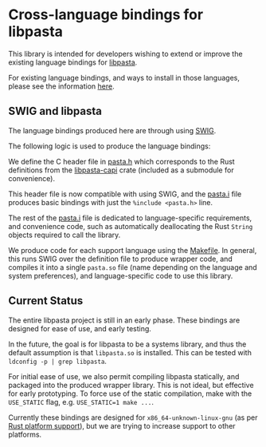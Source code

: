Cross-language bindings for libpasta
====================================

This library is intended for developers wishing to extend or improve the 
existing language bindings for [libpasta](https://libpasta.github.io/).

For existing language bindings, and ways to install in those languages,
please see the information
[here](https://libpasta.github.io/other-languages/overview/).

SWIG and libpasta
------------------

The language bindings produced here are through using
[SWIG](http://www.swig.org/).

The following logic is used to produce the language bindings:

We define the C header file in [pasta.h](./pasta.h) which corresponds to the
Rust definitions from the
[libpasta-capi](https://github.com/libpasta/libpasta/tree/master/libpasta-capi) crate (included as a
submodule for convenience).

This header file is now compatible with using SWIG, and the [pasta.i](./pasta.i)
file produces basic bindings with just the `%include <pasta.h>` line.

The rest of the [pasta.i](./pasta.i) file is dedicated to language-specific
requirements, and convenience code, such as automatically deallocating
the Rust `String` objects required to call the library.

We produce code for each support language using the [Makefile](./Makefile).
In general, this runs SWIG over the definition file to produce wrapper code,
and compiles it into a single `pasta.so` file (name depending on the language
and system preferences), and language-specific code to use this library.

Current Status
--------------

The entire libpasta project is still in an early phase. These bindings are 
designed for ease of use, and early testing.

In the future, the goal is for libpasta to be a systems library, and thus
the default assumption is that `libpasta.so` is installed. This can
be tested with `ldconfig -p | grep libpasta`.

For initial ease of use, we also permit compiling libpasta statically, and
packaged into the produced wrapper library. This is not ideal, but effective
for early prototyping. To force use of the static compilation, make with the
`USE_STATIC` flag, e.g. `USE_STATIC=1 make ...`.

Currently these bindings are designed for `x86_64-unknown-linux-gnu` 
(as per
[Rust platform support](https://forge.rust-lang.org/platform-support.html)),
but we are trying to increase support to other platforms.
